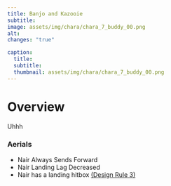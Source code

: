 ```yaml
---
title: Banjo and Kazooie
subtitle: 
image: assets/img/chara/chara_7_buddy_00.png
alt: 
changes: "true"

caption:
  title:
  subtitle: 
  thumbnail: assets/img/chara/chara_7_buddy_00.png
---
```


# Overview
Uhhh

### Aerials
- Nair Always Sends Forward
- Nair Landing Lag Decreased
- Nair has a landing hitbox [(Design Rule 3)](balancedoc/#Nairs)